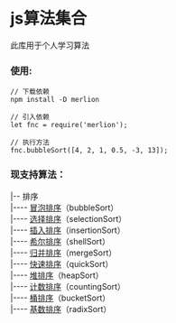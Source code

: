 # js算法集合
此库用于个人学习算法
### 使用:
```
// 下载依赖
npm install -D merlion

// 引入依赖
let fnc = require('merlion');

// 执行方法
fnc.bubbleSort([4, 2, 1, 0.5, -3, 13]);
```

### 现支持算法：
|-- 排序<br>
|---- [冒泡排序](./doc/sort/bubbleSort.md)（bubbleSort）<br>
|---- [选择排序](./doc/sort/selectionSort.md)（selectionSort）<br>
|---- [插入排序](./doc/sort/insertionSort.md)（insertionSort）<br>
|---- [希尔排序](./doc/sort/shellSort.md)（shellSort）<br>
|---- [归并排序](./doc/sort/mergeSort.md)（mergeSort）<br>
|---- [快速排序](./doc/sort/quickSort.md)（quickSort）<br>
|---- [堆排序](./doc/sort/heapSort.md)（heapSort）<br>
|---- [计数排序](./doc/sort/countingSort.md)（countingSort）<br>
|---- [桶排序](./doc/sort/bucketSort.md)（bucketSort）<br>
|---- [基数排序](./doc/sort/radixSort.md)（radixSort）<br>
